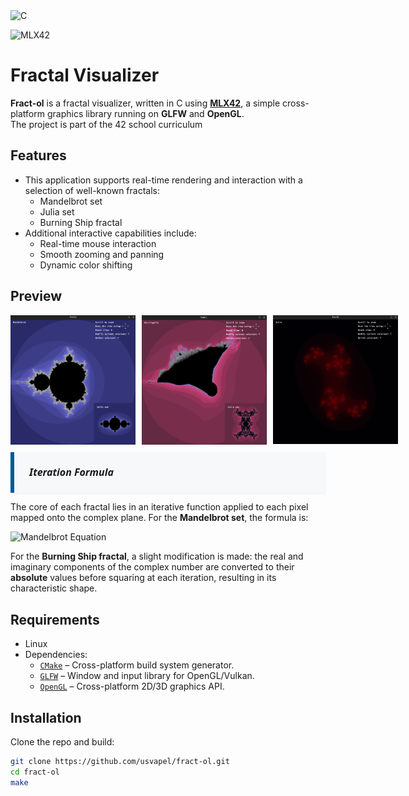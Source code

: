 <img src="https://cdn.jsdelivr.net/gh/devicons/devicon@latest/icons/c/c-original.svg" alt="C" width="40" height="40"/>

![MLX42](https://img.shields.io/badge/MLX42-C%20Graphics-blue?style=flat-square)

# Fractal Visualizer

**Fract-ol** is a fractal visualizer, written in C using [**MLX42**](https://github.com/codam-coding-college/MLX42), a simple cross-platform graphics library running on **GLFW** and **OpenGL**.  
The project is part of the 42 school curriculum

## Features

- This application supports real-time rendering and interaction with a selection of well-known fractals:
  - Mandelbrot set
  - Julia set
  - Burning Ship fractal
- Additional interactive capabilities include:
  - Real-time mouse interaction
  - Smooth zooming and panning
  - Dynamic color shifting

## Preview

<div style="display: flex; gap: 10px; align-items: center;">
  <img src="./images/mandelbrot.png" width="200" />
  <img src="./images/burningship.png" width="200" />
  <img src="./images/julia.png" width="200" />
</div>

<div style="
  background-color: #f6f8fa;
  padding: 20px 24px;
  border-left: 6px solid #00599C;
  font-family: 'Segoe UI', 'Roboto', 'Helvetica Neue', sans-serif;
  font-size: 16px;
  color: #1a1a1a;
  line-height: 1.6;
  margin-top: 12px;
  box-shadow: 0 2px 4px rgba(0, 0, 0, 0.05);
">
  <strong><em>Iteration Formula</em></strong><br>
</div>

The core of each fractal lies in an iterative function applied to each pixel mapped onto the complex plane. For the **Mandelbrot set**, the formula is:

![Mandelbrot Equation](https://latex.codecogs.com/png.image?\dpi{150}&space;\color{White}z_{n+1}=z_n^2+C,\quad&space;z_0=C,\quad&space;C=a+bi)

For the **Burning Ship fractal**, a slight modification is made: the real and imaginary components of the complex number are converted to their **absolute** values before squaring at each iteration, resulting in its characteristic shape.

## Requirements

- Linux
- Dependencies:
  - [`CMake`](https://cmake.org/) – Cross-platform build system generator.
  - [`GLFW`](https://www.glfw.org/) – Window and input library for OpenGL/Vulkan.
  - [`OpenGL`](https://www.opengl.org/) – Cross-platform 2D/3D graphics API.

## Installation

Clone the repo and build:

```bash
git clone https://github.com/usvapel/fract-ol.git
cd fract-ol
make
